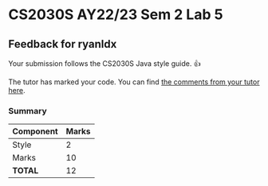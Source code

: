 # CS2030S AY22/23 Sem 2 Lab 5
## Feedback for ryanldx
Your submission follows the CS2030S Java style guide. :+1:

The tutor has marked your code. You can find [the comments from your tutor here](https://www.github.com/nus-cs2030s-2223-s2/lab5-ryanldx/commit/31729c19ccda1ca2572139bca6680116987dbbaf).
### Summary

| Component | Marks |
|-----------|-------|
| Style | 2 |
| Marks | 10 |
| **TOTAL** | 12 |
